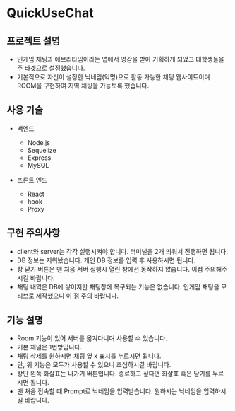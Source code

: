 # QuickUseChat

## 프로젝트 설명

- 인게임 채팅과 에브리타임이라는 앱에서 영감을 받아 기획하게 되었고 대학생들을 주 타겟으로 설정했습니다.
- 기본적으로 자신이 설정한 닉네임(익명)으로 활동 가능한 채팅 웹사이트이며 ROOM을 구현하여 지역 채팅을 가능토록 했습니다.

## 사용 기술

- 백엔드
  - Node.js
  - Sequelize
  - Express
  - MySQL

- 프론트 엔드
  - React
  - hook
  - Proxy

## 구현 주의사항

- client와 server는 각각 실행시켜야 합니다. 터미널을 2개 띄워서 진행하면 됩니다.
- DB 정보는 지워놨습니다. 개인 DB 정보를 입력 후 사용하시면 됩니다.
- 창 닫기 버튼은 맨 처음 서버 실행시 열린 창에선 동작하지 않습니다. 이점 주의해주시길 바랍니다.
- 채팅 내역은 DB에 쌓이지만 채팅창에 복구되는 기능은 없습니다. 인게임 채팅을 모티브로 제작했으니 이 점 주의 바랍니다.  

## 기능 설명

- Room 기능이 있어 서버를 옮겨다니며 사용할 수 있습니다.
- 기본 채널은 1번방입니다.
- 채팅 삭제를 원하시면 채팅 옆 x 표시를 누르시면 됩니다.
- 단, 위 기능은 모두가 사용할 수 있으니 조심하시길 바랍니다.
- 상단 왼쪽 화살표는 나가기 버튼입니다. 종료하고 싶다면 화살표 혹은 닫기를 누르시면 됩니다.
- 맨 처음 접속할 때 Prompt로 닉네임을 입력받습니다. 원하시는 닉네임을 입력하시길 바랍니다.
